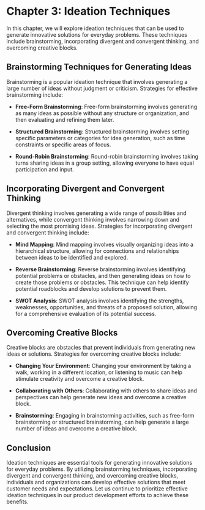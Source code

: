Chapter 3: Ideation Techniques
==============================

In this chapter, we will explore ideation techniques that can be used to generate innovative solutions for everyday problems. These techniques include brainstorming, incorporating divergent and convergent thinking, and overcoming creative blocks.

Brainstorming Techniques for Generating Ideas
---------------------------------------------

Brainstorming is a popular ideation technique that involves generating a large number of ideas without judgment or criticism. Strategies for effective brainstorming include:

* **Free-Form Brainstorming**: Free-form brainstorming involves generating as many ideas as possible without any structure or organization, and then evaluating and refining them later.

* **Structured Brainstorming**: Structured brainstorming involves setting specific parameters or categories for idea generation, such as time constraints or specific areas of focus.

* **Round-Robin Brainstorming**: Round-robin brainstorming involves taking turns sharing ideas in a group setting, allowing everyone to have equal participation and input.

Incorporating Divergent and Convergent Thinking
-----------------------------------------------

Divergent thinking involves generating a wide range of possibilities and alternatives, while convergent thinking involves narrowing down and selecting the most promising ideas. Strategies for incorporating divergent and convergent thinking include:

* **Mind Mapping**: Mind mapping involves visually organizing ideas into a hierarchical structure, allowing for connections and relationships between ideas to be identified and explored.

* **Reverse Brainstorming**: Reverse brainstorming involves identifying potential problems or obstacles, and then generating ideas on how to create those problems or obstacles. This technique can help identify potential roadblocks and develop solutions to prevent them.

* **SWOT Analysis**: SWOT analysis involves identifying the strengths, weaknesses, opportunities, and threats of a proposed solution, allowing for a comprehensive evaluation of its potential success.

Overcoming Creative Blocks
--------------------------

Creative blocks are obstacles that prevent individuals from generating new ideas or solutions. Strategies for overcoming creative blocks include:

* **Changing Your Environment**: Changing your environment by taking a walk, working in a different location, or listening to music can help stimulate creativity and overcome a creative block.

* **Collaborating with Others**: Collaborating with others to share ideas and perspectives can help generate new ideas and overcome a creative block.

* **Brainstorming**: Engaging in brainstorming activities, such as free-form brainstorming or structured brainstorming, can help generate a large number of ideas and overcome a creative block.

Conclusion
----------

Ideation techniques are essential tools for generating innovative solutions for everyday problems. By utilizing brainstorming techniques, incorporating divergent and convergent thinking, and overcoming creative blocks, individuals and organizations can develop effective solutions that meet customer needs and expectations. Let us continue to prioritize effective ideation techniques in our product development efforts to achieve these benefits.
